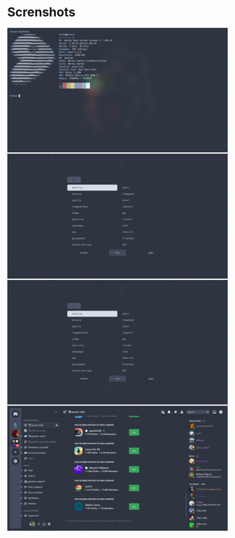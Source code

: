 # Screnshots

![Alt text](https://github.com/wireframing/screenshots/blob/main/2021-09-21_00-14.png "nord") 
![Alt text](https://github.com/wireframing/screenshots/blob/main/2021-09-18_17-56.png "nord rofi") 
![Alt text](https://github.com/wireframing/screenshots/blob/main/2021-09-18_17-56.png "nord vscode")
![Alt text](https://github.com/wireframing/screenshots/blob/main/2021-09-21_00-25.png "nord discord")
